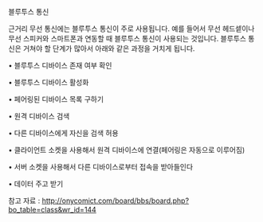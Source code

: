  블루투스 통신

근거리 무선 통신에는 블루투스 통신이 주로 사용됩니다. 예를 들어서 무선 헤드셑이나 무선 스피커와 스마트폰과 연동할 때 블루투스 통신이 사용되는 것입니다. 블루투스 통신은 거쳐야 할 단계가 많아서 아래와 같은 과정을 거치게 됩니다.

 

• 블루투스 디바이스 존재 여부 확인

• 블루투스 디바이스 활성화

• 페어링된 디바이스 목록 구하기

• 원격 디바이스 검색

• 다른 디바이스에게 자신을 검색 허용

• 클라이언트 소켓을 사용해서 원격 디바이스에 연결(페어링은 자동으로 이루어짐)

• 서버 소켓을 사용해서 다른 디바이스로부터 접속을 받아들인다

• 데이터 주고 받기



참고 자료 : http://onycomict.com/board/bbs/board.php?bo_table=class&wr_id=144